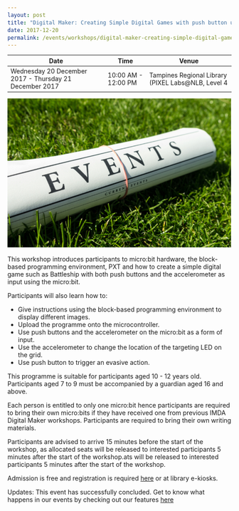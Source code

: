 ```yaml
---
layout: post
title: "Digital Maker: Creating Simple Digital Games with push button using micro:bit"
date: 2017-12-20
permalink: /events/workshops/digital-maker-creating-simple-digital-games-with-push-button-using-microbit
---
```


| Date | Time | Venue |
|--------|---|---|
| Wednesday 20 December 2017 - Thursday 21 December 2017 | 10:00 AM - 12:00 PM | Tampines Regional Library (PIXEL Labs@NLB, Level 4 |

![hi](/images/events/generic-event-image.jpg)

This workshop introduces participants to micro:bit hardware, the block-based programming environment, PXT and how to create a simple digital game such as Battleship with both push buttons and the accelerometer as input using the micro:bit. 

Participants will also learn how to:
- Give instructions using the block-based programming environment to display different images.
- Upload the programme onto the microcontroller.
- Use push buttons and the accelerometer on the micro:bit as a form of input.
- Use the accelerometer to change the location of the targeting LED on the grid.
- Use push button to trigger an evasive action.

This programme is suitable for participants aged 10 - 12 years old. Participants aged 7 to 9 must be accompanied by a guardian aged 16 and above.


Each person is entitled to only one micro:bit hence participants are required to bring their own micro:bits if they have received one from previous IMDA Digital Maker workshops.
Participants are required to bring their own writing materials. 

Participants are advised to arrive 15 minutes before the start of the workshop, as allocated seats will be released to interested participants 5 minutes after the start of the workshop.ats will be released to interested participants 5 minutes after the start of the workshop.

 

Admission is free and registration is required <a href="https://www.nlb.gov.sg/golibrary2/e/digital-maker-creating-simple-digital-games-with-push-button-using-microbit-pixel-labsnlb-98260499" target="_blank">here</a> or at library e-kiosks.

Updates: This event has successfully concluded. Get to know what happens in our events by checking out our features <a href="" target="_blank">here</a>
